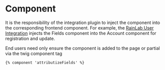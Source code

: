 # Component

It is the responsibility of the integration plugin to inject the component into the corresponding frontend component.  For example, the [RainLab User Integration](/attributize/integrations/rainlab-user) injects the Fields component into the Account component for registration and update.

End users need only ensure the component is added to the page or partial via the twig component tag
```
{% component 'attributizeFields' %}
```